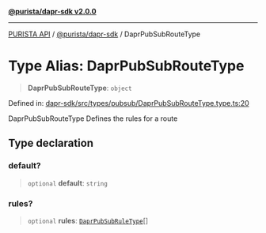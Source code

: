[**@purista/dapr-sdk v2.0.0**](../README.md)

***

[PURISTA API](../../../packages.md) / [@purista/dapr-sdk](../README.md) / DaprPubSubRouteType

# Type Alias: DaprPubSubRouteType

> **DaprPubSubRouteType**: `object`

Defined in: [dapr-sdk/src/types/pubsub/DaprPubSubRouteType.type.ts:20](https://github.com/puristajs/purista/blob/master/packages/dapr-sdk/src/types/pubsub/DaprPubSubRouteType.type.ts#L20)

DaprPubSubRouteType Defines the rules for a route

## Type declaration

### default?

> `optional` **default**: `string`

### rules?

> `optional` **rules**: [`DaprPubSubRuleType`](DaprPubSubRuleType.md)[]
